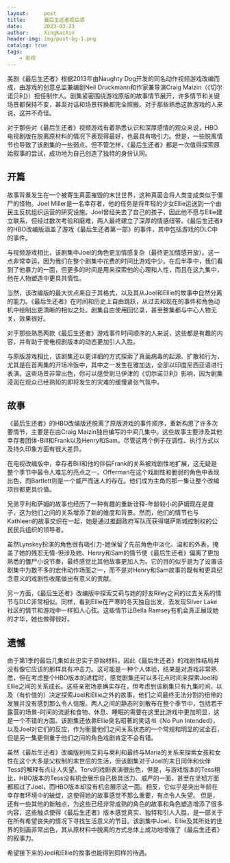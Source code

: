 ```yaml
---
layout:     post
title:      最后生还者观后感
date:       2023-03-23
author:     XingKaiXin
header-img: img/post-bg-1.png
catalog: true
tags:
    - 影视
---
```

美剧《最后生还者》根据2013年由Naughty Dog开发的同名动作视频游戏改编而成，由游戏的创意总监兼编剧Neil Druckmann和作家兼导演Craig Maizin（《切尔诺贝利》）担任制作人。剧集紧密围绕游戏原版的故事情节展开，许多情节和关键场景都保持不变，甚至对话和场景转换都完全照搬。对于那些熟悉这款游戏的人来说，这并不奇怪。

对于那些对《最后生还者》视频游戏有着熟悉认识和深厚感情的观众来说，HBO电视剧版在脱离原材料的情况下表现得最好，也最具有吸引力。但是，一些脱离情节也导致了该剧集的一些弱点。但不管怎样，《最后生还者》都是一次值得探索原始叙事的尝试，成功地为自己创造了独特的身份认同。

## 开篇

故事背景发生在一个被寄生真菌摧毁的末世世界，这种真菌会将人类变成类似于僵尸的怪物。Joel Miller是一名幸存者，他的任务是将年轻的少女Ellie运送到一个由民主反抗组织运营的研究设施。Joel曾经失去了自己的孩子，因此他不愿与Ellie建立联系，但经过数次考验和磨难，两人最终建立了深厚的情感纽带。《最后生还者》的HBO改编版涵盖了游戏《最后生还者第一部》的事件，其中包括游戏的DLC中的事件。

与视频游戏相比，该剧集中Joel的角色更加情感复杂（最终更加情感开放）。这一点非常幸运，因为我们在整个剧集中花费的时间比游戏中少。在后半季中，我们看到了他暴力的一面，但更多的时间是用来探索他的心理和人性，而且在这九集中，他在人物塑造中更具共情性。

当然，该改编版的最大优点来自于其格式，以及其从Joel和Ellie的故事中自然分离的能力。《最后生还者》在时间和历史上自由跳跃，从过去和现在的事件和角色动机中绘制出更清晰的相似之处。剧集自由使用回忆录，甚至整集都与中心人物无关，效果很好。

对于那些熟悉两款《最后生还者》游戏事件时间顺序的人来说，这些都是有趣的内容，并有助于使电视剧版本的动态更加引人入胜。

与原版游戏相比，该剧集还以更详细的方式探索了真菌病毒的起源、扩散和行为，尤其是在首两集的开场冷饭中，其中之一发生在雅加达，全部以印度尼西亚语进行表演。这些场景非常出色，你可以感受到马伊津的《切尔诺贝利》影响，因为剧集浸润在观众已经熟知的即将发生的灾难的缓慢紧张气氛中。

## 故事

《最后生还者》的HBO改编版还脱离了原版游戏的事件顺序，重新构思了许多次要情节，主要是在由Craig Maizin独自编写的中间几集中。这些故事主要涉及其他幸存者团体-Bill和Frank以及Henry和Sam。尽管这两个例子在调性、执行方式以及持久印象方面有很大差异。

在电视改编版中，幸存者Bill和他的伴侣Frank的关系被戏剧性地扩展，这无疑是整个季节中最令人难忘的亮点之一。Offerman在这个戏剧性和脆弱的角色中表现出色，而Bartlett则是一个威严而迷人的存在。他们成为主角的那一集让整个改编项目都更具价值。

兄弟亨利和萨姆的故事也经历了一种有趣的重新诠释-年龄较小的萨姆现在是聋子，这为他们之间的关系增添了新的维度和背景。然而，他们的情节也与Kathleen的故事交织在一起，她是通过推翻政府军队而获得堪萨斯城控制权的公民民兵组织的领导者。

虽然Lynskey扮演的角色很有吸引力-她保留了先前角色中淡化、温和的外表，掩盖了她的残忍无情-但涉及她、Henry和Sam的情节使《最后生还者》偏离了更加熟悉的僵尸小说节奏，最终感觉比其他故事更加人为。它的目的似乎是为了设置该剧集中为数不多的宏伟动作场面之一，而不是对Henry和Sam故事的既有和更具纪念意义的戏剧性收尾做出有意义的贡献。

另一方面，《最后生还者》改编版中探索艾莉与她的好友Riley之间的过去关系的情节与DLC非常相似。同样，看到Ellie在严寒的冬天独自出发，去发现Silver Lake社区的情节和游戏中一样扣人心弦。这些情节让Bella Ramsey有机会真正展现她的才华，她也做得很好。

## 遗憾

由于第1季的最后几集如此忠实于原始材料，因此《最后生还者》的戏剧性结局并没有像它应该的那样具有冲击力。这可能是一种个人体验，结果是对游戏非常熟悉，但在考虑整个HBO版本的进程时，感觉剧集还可以多花点时间来探索Joel和Ellie之间的关系成长。这些亲密场景确实存在，但考虑到该剧集只有九集时间，以及（有价值的）决定探索Joel和Ellie之外的故事，他们之间最终无法分割的纽带的发展并没有感到那么令人信服。两人之间的静态时刻散布在整个季节中，包括若干露营的场景-时间的流逝和食物、休息、睡眠的需要在这里比游戏中更加明显，这是一个不错的方面。该剧集还依靠Ellie臭名昭著的笑话书《No Pun Intended》，以及Joel对它们的反应，作为衡量他们之间关系状态的一个常规和明显的试金石，但是另一集更侧重于他们之间的角色戏剧肯定不会有错。

虽然《最后生还者》改编版利用艾莉与莱利和最终与Maria的关系来探索女孩和女性在这个大多是父权制的末世后的生活，但该剧集对于Joel的末日同伴和伙伴Tess的解释有点让人失望。Torv的戏剧表演很出色，但是，与游戏版本的Tess相比，HBO版本的Tess没有机会展示自己极具活力、威严的一面，甚至在坚韧方面都超过了Joel，而HBO版本却没有机会展示这一面。相反，它似乎是突出年龄在幸存者环境中的破绽，这使得她的故事感觉不那么重要，有点令人失望。
但是，还有一些其他的新触点，为这些已经非常成熟的角色的故事和角色塑造增添了很多内容，这些触点使得《最后生还者》版本感觉真实、独特和引人入胜，是一部关于在所有希望丧失的情况下寻找生活意义的节目。该剧集中Joel、Ellie及其所处的世界的刻画非常出色，其从原材料中脱离的方式总体上成功地增强了《最后生还者》的叙事力。

希望接下来的Joel和Ellie的故事也能得到同样的待遇。
